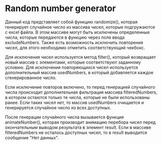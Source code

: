 # Random number generator 

Данный код представляет собой функцию randomize(), которая генерирует случайное число из массива чисел, которые подгружаются с excel файла. В этом массиве могут быть исключены определенные числа, которые передаются в функцию через поле ввода excludeNumbers. Также есть возможность исключить повторения чисел, для этого необходимо отметить соответствующий чекбокс.

Для исключения чисел используется метод filter(), который возвращает новый массив с элементами, которые соответствуют заданному условию. Для исключения повторяющихся чисел используется дополнительный массив usedNumbers, в который добавляется каждое сгенерированное число.

Если исключение повторов включено, то перед генерацией случайного числа происходит дополнительная фильтрация массива filteredNumbers, в котором остаются только те числа, которые не были использованы ранее. Если таких чисел нет, то массив usedNumbers очищается и генерируется случайное число из всех доступных.

После генерации случайного числа вызывается функция animateNumber(), которая производит анимацию перебора чисел перед окончательным выводом результата в элемент result. Если в массиве filteredNumbers не осталось доступных чисел, то в result выводится сообщение "Нет данных".
